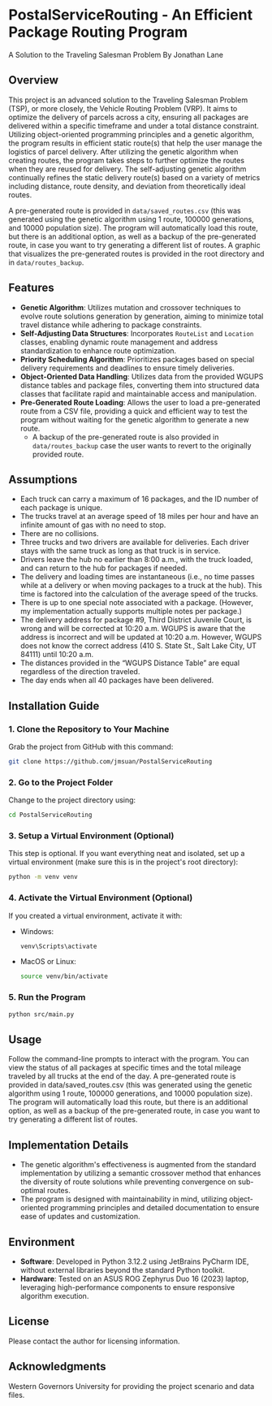# PostalServiceRouting - An Efficient Package Routing Program
A Solution to the Traveling Salesman Problem 
By Jonathan Lane
## Overview
This project is an advanced solution to the Traveling Salesman Problem (TSP), or more closely, the Vehicle Routing Problem (VRP). It aims to optimize the delivery of parcels across a city, ensuring all packages are delivered within a specific timeframe and under a total distance constraint. Utilizing object-oriented programming principles and a genetic algorithm, the program results in efficient static route(s) that help the user manage the logistics of parcel delivery. After utilizing the genetic algorithm when creating routes, the program takes steps to further optimize the routes when they are reused for delivery. The self-adjusting genetic algorithm continually refines the static delivery route(s) based on a variety of metrics including distance, route density, and deviation from theoretically ideal routes.

A pre-generated route is provided in `data/saved_routes.csv` (this was generated using the genetic algorithm using 1 route, 100000 generations, and 10000 population size). The program will automatically load this route, but there is an additional option, as well as a backup of the pre-generated route, in case you want to try generating a different list of routes. A graphic that visualizes the pre-generated routes is provided in the root directory and in `data/routes_backup`.
## Features
- **Genetic Algorithm**: Utilizes mutation and crossover techniques to evolve route solutions generation by generation, aiming to minimize total travel distance while adhering to package constraints.
- **Self-Adjusting Data Structures**: Incorporates `RouteList` and `Location` classes, enabling dynamic route management and address standardization to enhance route optimization.
- **Priority Scheduling Algorithm**: Prioritizes packages based on special delivery requirements and deadlines to ensure timely deliveries.
- **Object-Oriented Data Handling**: Utilizes data from the provided WGUPS distance tables and package files, converting them into structured data classes that facilitate rapid and maintainable access and manipulation.
- **Pre-Generated Route Loading**: Allows the user to load a pre-generated route from a CSV file, providing a quick and efficient way to test the program without waiting for the genetic algorithm to generate a new route.
  - A backup of the pre-generated route is also provided in `data/routes_backup` case the user wants to revert to the originally provided route.
## Assumptions
- Each truck can carry a maximum of 16 packages, and the ID number of each package is unique.
- The trucks travel at an average speed of 18 miles per hour and have an infinite amount of gas with no need to stop.
- There are no collisions.
- Three trucks and two drivers are available for deliveries. Each driver stays with the same truck as long as that truck is in service.
- Drivers leave the hub no earlier than 8:00 a.m., with the truck loaded, and can return to the hub for packages if needed.
- The delivery and loading times are instantaneous (i.e., no time passes while at a delivery or when moving packages to a truck at the hub). This time is factored into the calculation of the average speed of the trucks.
- There is up to one special note associated with a package. (However, my implementation actually supports multiple notes per package.)
- The delivery address for package #9, Third District Juvenile Court, is wrong and will be corrected at 10:20 a.m. WGUPS is aware that the address is incorrect and will be updated at 10:20 a.m. However, WGUPS does not know the correct address (410 S. State St., Salt Lake City, UT 84111) until 10:20 a.m.
- The distances provided in the “WGUPS Distance Table” are equal regardless of the direction traveled.
- The day ends when all 40 packages have been delivered.
## Installation Guide
### 1. Clone the Repository to Your Machine
Grab the project from GitHub with this command:
```bash
git clone https://github.com/jmsuan/PostalServiceRouting
```
### 2. Go to the Project Folder
Change to the project directory using:
```bash
cd PostalServiceRouting
```
### 3. Setup a Virtual Environment (Optional)
This step is optional. If you want everything neat and isolated, set up a virtual environment (make sure this is in the project's root directory):
```bash
python -m venv venv
```
### 4. Activate the Virtual Environment (Optional)
If you created a virtual environment, activate it with:
- Windows:
  ```bash
  venv\Scripts\activate
  ```
- MacOS or Linux:
  ```bash
  source venv/bin/activate
  ```
### 5. Run the Program
```bash
python src/main.py
```
## Usage
Follow the command-line prompts to interact with the program. You can view the status of all packages at specific times and the total mileage traveled by all trucks at the end of the day. A pre-generated route is provided in data/saved_routes.csv (this was generated using the genetic algorithm using 1 route, 100000 generations, and 10000 population size). The program will automatically load this route, but there is an additional option, as well as a backup of the pre-generated route, in case you want to try generating a different list of routes.
## Implementation Details
- The genetic algorithm's effectiveness is augmented from the standard implementation by utilizing a semantic crossover method that enhances the diversity of route solutions while preventing convergence on sub-optimal routes.
- The program is designed with maintainability in mind, utilizing object-oriented programming principles and detailed documentation to ensure ease of updates and customization.
## Environment
- **Software**: Developed in Python 3.12.2 using JetBrains PyCharm IDE, without external libraries beyond the standard Python toolkit.
- **Hardware**: Tested on an ASUS ROG Zephyrus Duo 16 (2023) laptop, leveraging high-performance components to ensure responsive algorithm execution.
## License
Please contact the author for licensing information.
## Acknowledgments
Western Governors University for providing the project scenario and data files.
